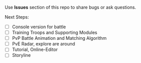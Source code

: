 Use **Issues** section of this repo to share bugs or ask questions.

Next Steps:
- [ ] Console version for battle
- [ ] Training Troops and Supporting Modules
- [ ] PvP Battle Animation and Matching Algorithm 
- [ ] PvE Radar, explore are around
- [ ] Tutorial, Online-Editor
- [ ] Storyline

